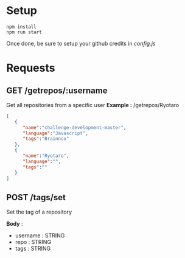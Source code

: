 # Setup

    npm install
    npm run start

Once done, be sure to setup your github credits in *config.js*

# Requests
## GET /getrepos/:username
Get all repositories from a specific user
**Example :**
/getrepos/Ryotaro

```json
[
   {
      "name":"challenge-development-master",
      "language":"Javascript",
      "tags":"Brainnco"
   },
   {
      "name":"Ryotaro",
      "language":"",
      "tags":""
   }
]
```
## POST /tags/set
Set the tag of a repository

**Body** :

 - username : STRING
 - repo : STRING
 - tags : STRING